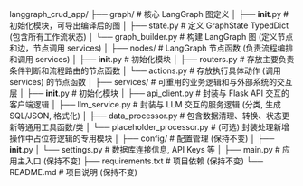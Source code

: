 langgraph_crud_app/
├── graph/                  # 核心 LangGraph 图定义
│   ├── __init__.py         # 初始化模块，可导出编译后的图
│   ├── state.py            # 定义 GraphState TypedDict (包含所有工作流状态)
│   └── graph_builder.py    # 构建 LangGraph 图 (定义节点和边，节点调用 services)
│
├── nodes/                  # LangGraph 节点函数 (负责流程编排和调用 services)
│   ├── __init__.py         # 初始化模块
│   ├── routers.py          # 存放主要负责条件判断和流程路由的节点函数
│   └── actions.py          # 存放执行具体动作 (调用 services) 的节点函数
│
├── services/               # 可重用的业务逻辑和与外部系统的交互层
│   ├── __init__.py         # 初始化模块
│   ├── api_client.py       # 封装与 Flask API 交互的客户端逻辑
│   ├── llm_service.py      # 封装与 LLM 交互的服务逻辑 (分类, 生成 SQL/JSON, 格式化)
│   ├── data_processor.py   # 包含数据清理、转换、状态更新等通用工具函数/类
│   └── placeholder_processor.py # (可选) 封装处理新增操作中占位符逻辑的专用模块
│
├── config/                 # 配置管理 (保持不变)
│   ├── __init__.py
│   └── settings.py         # 数据库连接信息, API Keys 等
│
├── main.py                 # 应用主入口 (保持不变)
├── requirements.txt        # 项目依赖 (保持不变)
└── README.md               # 项目说明 (保持不变) 